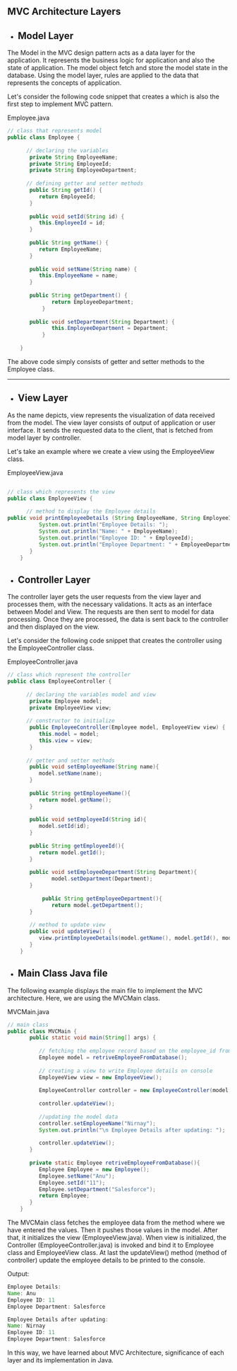 ## MVC Architecture Layers

- Model Layer
  ---
The Model in the MVC design pattern acts as a data layer for the application. It represents the business logic for application and also the state of application. The model object fetch and store the model state in the database. Using the model layer, rules are applied to the data that represents the concepts of application.

Let's consider the following code snippet that creates a which is also the first step to implement MVC pattern.

Employee.java

~~~java
// class that represents model  
public class Employee {  
  
      // declaring the variables  
       private String EmployeeName;  
       private String EmployeeId;  
       private String EmployeeDepartment;  
          
      // defining getter and setter methods  
       public String getId() {  
          return EmployeeId;  
       }  
          
       public void setId(String id) {  
          this.EmployeeId = id;  
       }  
          
       public String getName() {  
          return EmployeeName;  
       }  
          
       public void setName(String name) {  
          this.EmployeeName = name;  
       }  
          
       public String getDepartment() {  
              return EmployeeDepartment;  
           }  
          
       public void setDepartment(String Department) {  
              this.EmployeeDepartment = Department;  
           }  
          
    }
~~~ 
The above code simply consists of getter and setter methods to the Employee class.

---

- View Layer
  ---
As the name depicts, view represents the visualization of data received from the model. The view layer consists of output of application or user interface. It sends the requested data to the client, that is fetched from model layer by controller.

Let's take an example where we create a view using the EmployeeView class.

EmployeeView.java

~~~java

// class which represents the view  
public class EmployeeView {  
  
      // method to display the Employee details   
public void printEmployeeDetails (String EmployeeName, String EmployeeId, String EmployeeDepartment){  
          System.out.println("Employee Details: ");  
          System.out.println("Name: " + EmployeeName);  
          System.out.println("Employee ID: " + EmployeeId);  
          System.out.println("Employee Department: " + EmployeeDepartment);  
       }  
    }
~~~
- Controller Layer
  ---
The controller layer gets the user requests from the view layer and processes them, with the necessary validations. It acts as an interface between Model and View. The requests are then sent to model for data processing. Once they are processed, the data is sent back to the controller and then displayed on the view.

Let's consider the following code snippet that creates the controller using the EmployeeController class.

EmployeeController.java

~~~java
// class which represent the controller  
public class EmployeeController {  
  
      // declaring the variables model and view  
       private Employee model;  
       private EmployeeView view;  
   
      // constructor to initialize  
       public EmployeeController(Employee model, EmployeeView view) {  
          this.model = model;  
          this.view = view;  
       }  
   
      // getter and setter methods   
       public void setEmployeeName(String name){  
          model.setName(name);        
       }  
   
       public String getEmployeeName(){  
          return model.getName();         
       }  
   
       public void setEmployeeId(String id){  
          model.setId(id);        
       }  
   
       public String getEmployeeId(){  
          return model.getId();       
       }  
   
       public void setEmployeeDepartment(String Department){  
              model.setDepartment(Department);        
       }  
   
           public String getEmployeeDepartment(){  
              return model.getDepartment();         
       }  
  
       // method to update view   
       public void updateView() {                  
          view.printEmployeeDetails(model.getName(), model.getId(), model.getDepartment());  
       }      
    }
~~~

- Main Class Java file
  ---
The following example displays the main file to implement the MVC architecture. Here, we are using the MVCMain class.

MVCMain.java
~~~java
// main class  
public class MVCMain {  
       public static void main(String[] args) {  
   
          // fetching the employee record based on the employee_id from the database  
          Employee model = retriveEmployeeFromDatabase();  
   
          // creating a view to write Employee details on console  
          EmployeeView view = new EmployeeView();  
   
          EmployeeController controller = new EmployeeController(model, view);  
   
          controller.updateView();  
   
          //updating the model data  
          controller.setEmployeeName("Nirnay");  
          System.out.println("\n Employee Details after updating: ");  
   
          controller.updateView();  
       }  
   
       private static Employee retriveEmployeeFromDatabase(){  
          Employee Employee = new Employee();  
          Employee.setName("Anu");  
          Employee.setId("11");  
          Employee.setDepartment("Salesforce");  
          return Employee;  
       }  
    }
~~~
The MVCMain class fetches the employee data from the method where we have entered the values. Then it pushes those values in the model. After that, it initializes the view (EmployeeView.java). When view is initialized, the Controller (EmployeeController.java) is invoked and bind it to Employee class and EmployeeView class. At last the updateView() method (method of controller) update the employee details to be printed to the console.


Output:

~~~java
Employee Details:
Name: Anu          
Employee ID: 11
Employee Department: Salesforce

Employee Details after updating:
Name: Nirnay          
Employee ID: 11
Employee Department: Salesforce
~~~

In this way, we have learned about MVC Architecture, significance of each layer and its implementation in Java.
